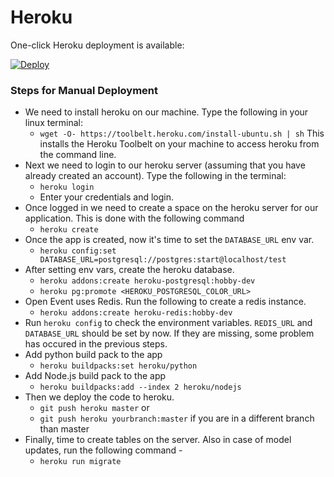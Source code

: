 # Heroku

One-click Heroku deployment is available:

[![Deploy](https://www.herokucdn.com/deploy/button.svg)](https://heroku.com/deploy)

### Steps for Manual Deployment

* We need to install heroku on our machine. Type the following in your linux terminal:
	* ```wget -O- https://toolbelt.heroku.com/install-ubuntu.sh | sh```
  This installs the Heroku Toolbelt on your machine to access heroku from the command line.
* Next we need to login to our heroku server (assuming that you have already created an account). Type the following in the terminal:
	* ```heroku login```
    * Enter your credentials and login.
* Once logged in we need to create a space on the heroku server for our application. This is done with the following command
	* ```heroku create```
* Once the app is created, now it's time to set the `DATABASE_URL` env var.
    * ```heroku config:set DATABASE_URL=postgresql://postgres:start@localhost/test```
* After setting env vars, create the heroku database.
    * ```heroku addons:create heroku-postgresql:hobby-dev```
    * ```heroku pg:promote <HEROKU_POSTGRESQL_COLOR_URL>```
* Open Event uses Redis. Run the following to create a redis instance.
    * ```heroku addons:create heroku-redis:hobby-dev```
* Run `heroku config` to check the environment variables. `REDIS_URL` and `DATABASE_URL` should be set by now.
If they are missing, some problem has occured in the previous steps.
* Add python build pack to the app
    * ```heroku buildpacks:set heroku/python```
* Add Node.js build pack to the app
    * ```heroku buildpacks:add --index 2 heroku/nodejs```
* Then we deploy the code to heroku.
	* ```git push heroku master``` or
    * ```git push heroku yourbranch:master``` if you are in a different branch than master
* Finally, time to create tables on the server. Also in case of model updates, run the following command -
    * ```heroku run migrate```
